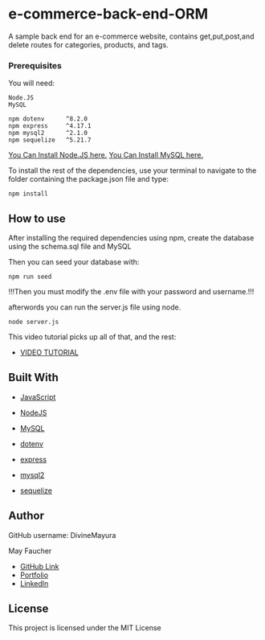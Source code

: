 # e-commerce-back-end-ORM
A sample back end for an e-commerce website, contains get,put,post,and delete routes for categories, products, and tags.


### Prerequisites

You will need:

```
Node.JS
MySQL

npm dotenv      ^8.2.0
npm express     ^4.17.1
npm mysql2      ^2.1.0
npm sequelize   ^5.21.7
```
[You Can Install Node.JS here.](https://nodejs.org/en/)
[You Can Install MySQL here.](https://www.mysql.com/)


To install the rest of the dependencies, use your terminal to navigate to the folder containing the package.json file and type:
```
npm install
```


## How to use

After installing the required dependencies using npm, create the database using the schema.sql file and MySQL

Then you can seed your database with:
```
npm run seed
```
!!!Then you must modify the .env file with your password and username.!!!

afterwords you can run the server.js file using node.

```
node server.js
```

This video tutorial picks up all of that, and the rest:

* [VIDEO TUTORIAL](https://drive.google.com/file/d/162sbNlXoqmJogb0BhGN_gpkwo5ANvGH2/view?usp=sharing)


## Built With

* [JavaScript](https://developer.mozilla.org/en-US/docs/Web/JavaScript)

* [NodeJS](https://nodejs.org/en/)
* [MySQL](https://www.mysql.com/)

* [dotenv](https://www.npmjs.com/package/dotenv)
* [express](https://www.npmjs.com/package/express)
* [mysql2](https://www.npmjs.com/package/mysql2)
* [sequelize](https://www.npmjs.com/package/sequelize)

## Author 
  GitHub username: DivineMayura
  
  May Faucher


  - [GitHub Link](https://github.com/DivineMayura)
  - [Portfolio](https://divinemayura.github.io/portfolio-2/)
  - [LinkedIn](https://www.linkedin.com/in/mayfaucher/)


## License

This project is licensed under the MIT License 